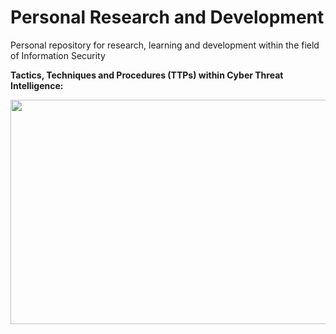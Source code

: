 # Personal Research and Development
Personal repository for research, learning and development within the field of Information Security

**Tactics, Techniques and Procedures (TTPs) within Cyber Threat Intelligence:**
<p align="center">
<img src="https://image.slidesharecdn.com/defcon30-170801154000/95/ms-just-gave-the-blue-team-tactical-nukes-and-how-red-teams-need-to-adapt-defcon-25-6-638.jpg?cb=1501605155" width="638" height="359" align="left"></img>
</p>
